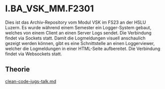 # I.BA\_VSK\_MM.F2301

Dies ist das Archiv-Repository vom Modul VSK im FS23 an der HSLU Luzern. Es wurde während einem Semester ein Logger-System gebaut, welches von einem Client an einen Server Logs sendet. Die Verbindung findet via Sockets statt. Damit die Logmeldungen visuell anschaulich gezeigt werden können, gibt es eine Schnittstelle an einen Loggerviewer, welcher die Logmeldungen in einer HTML-Seite aufbereitet. Die Verbindung findet via Websockets statt.&#x20;

## Theorie

[clean-code-jugs-talk.md](clean-code-jugs-talk.md "mention")

